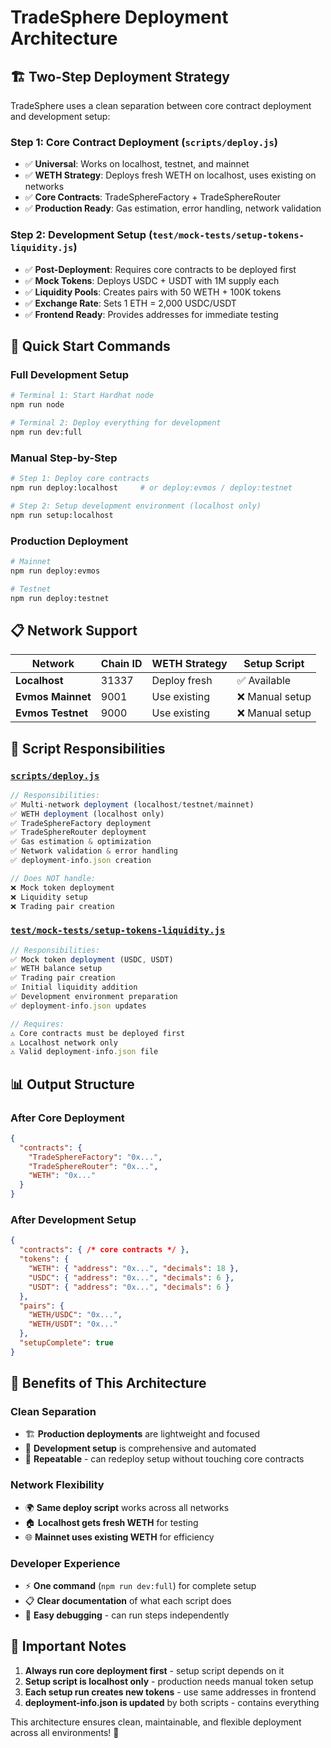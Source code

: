 # TradeSphere Deployment Architecture

## 🏗️ **Two-Step Deployment Strategy**

TradeSphere uses a clean separation between core contract deployment and development setup:

### **Step 1: Core Contract Deployment** (`scripts/deploy.js`)
- ✅ **Universal**: Works on localhost, testnet, and mainnet
- ✅ **WETH Strategy**: Deploys fresh WETH on localhost, uses existing on networks
- ✅ **Core Contracts**: TradeSphereFactory + TradeSphereRouter
- ✅ **Production Ready**: Gas estimation, error handling, network validation

### **Step 2: Development Setup** (`test/mock-tests/setup-tokens-liquidity.js`)
- ✅ **Post-Deployment**: Requires core contracts to be deployed first
- ✅ **Mock Tokens**: Deploys USDC + USDT with 1M supply each
- ✅ **Liquidity Pools**: Creates pairs with 50 WETH + 100K tokens
- ✅ **Exchange Rate**: Sets 1 ETH = 2,000 USDC/USDT
- ✅ **Frontend Ready**: Provides addresses for immediate testing

## 🚀 **Quick Start Commands**

### **Full Development Setup**
```bash
# Terminal 1: Start Hardhat node
npm run node

# Terminal 2: Deploy everything for development
npm run dev:full
```

### **Manual Step-by-Step**
```bash
# Step 1: Deploy core contracts
npm run deploy:localhost     # or deploy:evmos / deploy:testnet

# Step 2: Setup development environment (localhost only)
npm run setup:localhost
```

### **Production Deployment**
```bash
# Mainnet
npm run deploy:evmos

# Testnet  
npm run deploy:testnet
```

## 📋 **Network Support**

| Network | Chain ID | WETH Strategy | Setup Script |
|---------|----------|---------------|--------------|
| **Localhost** | 31337 | Deploy fresh | ✅ Available |
| **Evmos Mainnet** | 9001 | Use existing | ❌ Manual setup |
| **Evmos Testnet** | 9000 | Use existing | ❌ Manual setup |

## 🔧 **Script Responsibilities**

### **[`scripts/deploy.js`](scripts/deploy.js)**
```javascript
// Responsibilities:
✅ Multi-network deployment (localhost/testnet/mainnet)
✅ WETH deployment (localhost only)
✅ TradeSphereFactory deployment
✅ TradeSphereRouter deployment
✅ Gas estimation & optimization
✅ Network validation & error handling
✅ deployment-info.json creation

// Does NOT handle:
❌ Mock token deployment
❌ Liquidity setup
❌ Trading pair creation
```

### **[`test/mock-tests/setup-tokens-liquidity.js`](test/mock-tests/setup-tokens-liquidity.js)**
```javascript
// Responsibilities:
✅ Mock token deployment (USDC, USDT)
✅ WETH balance setup
✅ Trading pair creation
✅ Initial liquidity addition
✅ Development environment preparation
✅ deployment-info.json updates

// Requires:
⚠️ Core contracts must be deployed first
⚠️ Localhost network only
⚠️ Valid deployment-info.json file
```

## 📊 **Output Structure**

### **After Core Deployment**
```json
{
  "contracts": {
    "TradeSphereFactory": "0x...",
    "TradeSphereRouter": "0x...", 
    "WETH": "0x..."
  }
}
```

### **After Development Setup**
```json
{
  "contracts": { /* core contracts */ },
  "tokens": {
    "WETH": { "address": "0x...", "decimals": 18 },
    "USDC": { "address": "0x...", "decimals": 6 },
    "USDT": { "address": "0x...", "decimals": 6 }
  },
  "pairs": {
    "WETH/USDC": "0x...",
    "WETH/USDT": "0x..."
  },
  "setupComplete": true
}
```

## 🎯 **Benefits of This Architecture**

### **Clean Separation**
- 🏗️ **Production deployments** are lightweight and focused
- 🧪 **Development setup** is comprehensive and automated
- 🔄 **Repeatable** - can redeploy setup without touching core contracts

### **Network Flexibility**
- 🌍 **Same deploy script** works across all networks
- 🏠 **Localhost gets fresh WETH** for testing
- 🌐 **Mainnet uses existing WETH** for efficiency

### **Developer Experience**
- ⚡ **One command** (`npm run dev:full`) for complete setup
- 📋 **Clear documentation** of what each script does
- 🔧 **Easy debugging** - can run steps independently

## 🚨 **Important Notes**

1. **Always run core deployment first** - setup script depends on it
2. **Setup script is localhost only** - production needs manual token setup
3. **Each setup run creates new tokens** - use same addresses in frontend
4. **deployment-info.json is updated** by both scripts - contains everything

This architecture ensures clean, maintainable, and flexible deployment across all environments! 🎉
